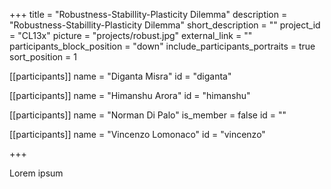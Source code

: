 +++
title = "Robustness-Stabillity-Plasticity Dilemma"
description = "Robustness-Stabillity-Plasticity Dilemma"
short_description = ""
project_id = "CL13x"
picture = "projects/robust.jpg"
external_link = ""
participants_block_position = "down"
include_participants_portraits = true
sort_position = 1

[[participants]]
    name = "Diganta Misra"
    id = "diganta"

[[participants]]
    name = "Himanshu Arora"
    id = "himanshu"

[[participants]]
    name = "Norman Di Palo"
    is_member = false
    id = ""

[[participants]]
    name = "Vincenzo Lomonaco"
    id = "vincenzo"

+++

Lorem ipsum